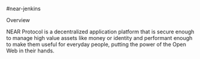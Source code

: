 #near-jenkins

Overview

NEAR Protocol is a decentralized application platform that is secure enough to manage high value assets like money or identity and performant enough to make them useful for everyday people, putting the power of the Open Web in their hands.
